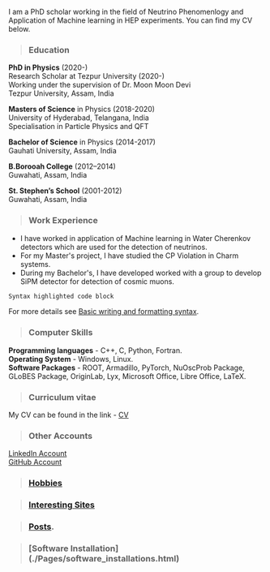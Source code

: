 I am a PhD scholar working in the field of Neutrino Phenomenlogy and Application of Machine learning in HEP experiments. You can find my CV below.

>### Education

**PhD in Physics** (2020-)  
Research Scholar at Tezpur University (2020-)  
Working under the supervision of Dr. Moon Moon Devi  
Tezpur University, Assam, India

**Masters of Science** in Physics (2018-2020)  
University of Hyderabad, Telangana, India  
Specialisation in Particle Physics and QFT  

**Bachelor of Science** in Physics (2014-2017)  
Gauhati University, Assam, India  

**B.Borooah College** (2012–2014)  
Guwahati, Assam, India  

**St. Stephen’s School** (2001-2012)  
Guwahati, Assam, India  
  
  
  
>### Work Experience  

* I have worked in application of Machine learning in Water Cherenkov detectors which are used for the detection of neutrinos.  
* For my Master's project, I have studied the CP Violation in Charm systems.  
* During my Bachelor's, I have developed worked with a group to develop SiPM detector for detection of cosmic muons. 


```markdown
Syntax highlighted code block

```

For more details see [Basic writing and formatting syntax](https://docs.github.com/en/github/writing-on-github/getting-started-with-writing-and-formatting-on-github/basic-writing-and-formatting-syntax).

>### Computer Skills

**Programming languages** -  C++, C, Python, Fortran.  
**Operating System** - Windows, Linux.  
**Software Packages** - ROOT, Armadillo, PyTorch, NuOscProb Package, GLoBES Package, OriginLab, Lyx, Microsoft Office, Libre Office, LaTeX.  


>### Curriculum vitae

My CV can be found in the link - [CV](https://drive.google.com/file/d/1bTll_sI_UQRcEyGmn32DVg6wCAYm29pt/view?usp=sharing)

>### Other Accounts

[LinkedIn Account](https://www.linkedin.com/in/arnab-sarker-a4086b224/)  
[GitHub Account](https://github.com/Arnab-Sarker)


>### [Hobbies](./hobbies.html)

>### [Interesting Sites](./Pages/interesting_websites.html)

>### [Posts](./another-page.html).

>### [Software Installation] (./Pages/software_installations.html)
